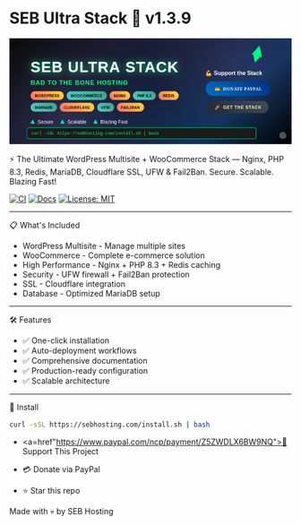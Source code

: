 # SEB Ultra Stack 🚀 v1.3.9

![Banner](./assets/banner.png)

⚡ The Ultimate WordPress Multisite + WooCommerce Stack — Nginx, PHP 8.3, Redis, MariaDB, Cloudflare SSL, UFW & Fail2Ban. Secure. Scalable. Blazing Fast! 

[![CI](https://github.com/sebhosting/seb-ultra-stack/actions/workflows/ci.yml/badge.svg)](https://github.com/sebhosting/seb-ultra-stack/actions/workflows/ci.yml)
[![Docs](https://github.com/sebhosting/seb-ultra-stack/actions/workflows/deploy-docs.yml/badge.svg)](https://docs.sebhosting.com)
[![License: MIT](https://img.shields.io/badge/License-MIT-green.svg)](LICENSE)

---
📋 What's Included

- WordPress Multisite - Manage multiple sites
- WooCommerce - Complete e-commerce solution
- High Performance - Nginx + PHP 8.3 + Redis caching
- Security - UFW firewall + Fail2Ban protection
- SSL - Cloudflare integration
- Database - Optimized MariaDB setup
---
🛠️ Features

- ✅ One-click installation
- ✅ Auto-deployment workflows
- ✅ Comprehensive documentation
- ✅ Production-ready configuration
- ✅ Scalable architecture
---
🚀 Install
```bash
curl -sSL https://sebhosting.com/install.sh | bash
```
- <a=href"https://www.paypal.com/ncp/payment/Z5ZWDLX6BW9NQ">💪 Support This Project</a>

- 💳 Donate via PayPal 
- ⭐ Star this repo







Made with 💀 by SEB Hosting


